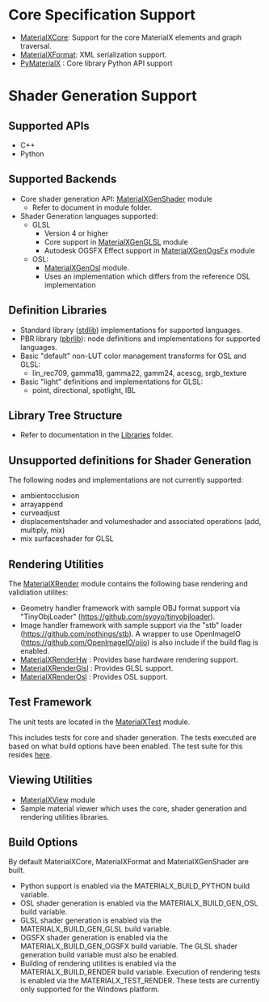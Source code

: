 # Core Specification Support

- [MaterialXCore](MaterialXCore): Support for the core MaterialX elements
and graph traversal.
- [MaterialXFormat](MaterialXFormat): XML serialization support.
- [PyMaterialX](PyMaterialX/README.md) : Core library Python API support

# Shader Generation Support

## Supported APIs
-   C++
-   Python

## Supported Backends

-   Core shader generation API: [MaterialXGenShader](MaterialXGenShader) module
    -  Refer to document in module folder.
-   Shader Generation languages supported:
    -   GLSL
        -   Version 4 or higher
        -   Core support in [MaterialXGenGLSL](MaterialXGenGLSL) module
        -   Autodesk OGSFX Effect support in [MaterialXGenOgsFx](MaterialXGenOgsFx) module
    -   OSL:
        -   [MaterialXGenOsl](MaterialXGenOsl) module.
        -   Uses an implementation which differs from the reference OSL
            implementation

## Definition Libraries

-  Standard library ([stdlib](../documents/Libraries/stdlib)) implementations for supported languages.
-  PBR library ([pbrlib](../documents/Libraries/pbrlib)): node definitions and implementations for supported languages.
-   Basic "default" non-LUT color management transforms for OSL and
    GLSL:
    -   lin_rec709, gamma18, gamma22, gamm24, acescg, srgb_texture
-   Basic "light" definitions and implementations for GLSL:
    -   point, directional, spotlight, IBL

## Library Tree Structure
- Refer to documentation in the [Libraries](../documents/Libraries) folder.

## Unsupported definitions for Shader Generation

The following nodes and implementations are not currently supported:
-   ambientocclusion
-   arrayappend
-   curveadjust
-   displacementshader and volumeshader and associated operations (add,
    multiply, mix)
-   mix surfaceshader for GLSL

## Rendering Utilities

The [MaterialXRender](MaterialXRender) module contains the following base rendering
and validiation utilites:
  - Geometry handler framework with sample OBJ format support via "TinyObjLoader" (https://github.com/syoyo/tinyobjloader).
  - Image handler framework with sample support via the "stb" loader (https://github.com/nothings/stb). A wrapper to use OpenImageIO (https://github.com/OpenImageIO/oiio) is also include if the build flag is enabled.
-  [MaterialXRenderHw](MaterialXRenderHw) : Provides base hardware rendering support.
-  [MaterialXRenderGlsl](MaterialXRenderGlsl) : Provides GLSL support.
-  [MaterialXRenderOsl](MaterialXRenderOsl) : Provides OSL support.

## Test Framework

The unit tests are located in the [MaterialXTest](MaterialXTest/README.md) module.

This includes tests for core and shader generation. The tests executed are based on what build options have been enabled. The test suite for this resides [here](../documents/TestSuite).

## Viewing Utilities

- [MaterialXView](https://github.com/jstone-dev/MaterialX/blob/adsk_contrib/dev/README.md) module
- Sample material viewer which uses the core, shader generation and rendering utilities libraries.

## Build Options
By default MaterialXCore, MaterialXFormat and MaterialXGenShader are built.
- Python support is enabled via the MATERIALX_BUILD_PYTHON build variable.
- OSL shader generation is enabled via the MATERIALX_BUILD_GEN_OSL build variable.
- GLSL shader generation is enabled via the MATERIALX_BUILD_GEN_GLSL build variable.
- OGSFX shader generation is enabled via the MATERIALX_BUILD_GEN_OGSFX build variable. The GLSL shader generation build variable must also be enabled.
- Building of rendering utilities is enabled via the MATERIALX_BUILD_RENDER build variable. Execution of rendering tests is enabled via the MATERIALX_TEST_RENDER. These tests are currently only supported for the Windows platform.
